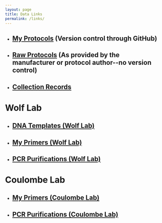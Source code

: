 ```yaml
---
layout: page
title: Data Links
permalink: /links/
---
```

* ## [My Protocols][1] (Version control through GitHub)
* ## [Raw Protocols][2] (As provided by the manufacturer or protocol author--no version control)
* ## [Collection Records][3]

# Wolf Lab

* ## [DNA Templates (Wolf Lab)][4]
* ## [My Primers (Wolf Lab)][5]
* ## [PCR Purifications (Wolf Lab)][6]

# Coulombe Lab

* ## [My Primers (Coulombe Lab)][7]
* ## [PCR Purifications (Coulombe Lab)][8]

[1]: https://aduffy70.github.io/Protocols/
[2]: https://drive.google.com/open?id=0B0DnkQIRAeIISHZ6My1rSFBSWEk
[3]: https://docs.google.com/spreadsheets/d/1SwwyyLw9wluSJUBs2seKnixyT9U5qkcc61VwliV7JX4/edit?usp=sharing&authkey=CN2j18cC
[4]: https://docs.google.com/spreadsheets/d/12NzroVVs-sRnzfzU-n2REAfayO7QIf1pH9BYnu3logA/edit?usp=sharing&authkey=CNulnCY
[5]: https://docs.google.com/spreadsheets/d/1MvOuM1sFHPcwaOQVxOFr2GcjWAj4Z6NxP6AQdm7YcFA/edit?usp=sharing&authkey=CKWY47gO
[6]: https://docs.google.com/spreadsheets/d/1otg4lAr_F65i7KYufP2YrJBmvz8Sz-bjjxdCWaWMeFY/edit?usp=sharing&authkey=CNr785cB
[7]: https://docs.google.com/spreadsheets/d/1GMdWIMPTv9oDxIkSGMus2iW3Ud9xdOQYDqFaWWtVx64/edit?usp=sharing
[8]: https://docs.google.com/spreadsheets/d/1XPeZCDzF5TrwR0BsNxL2H9NgH-8j4VkJyRIibHVJEu0/edit?usp=sharing

